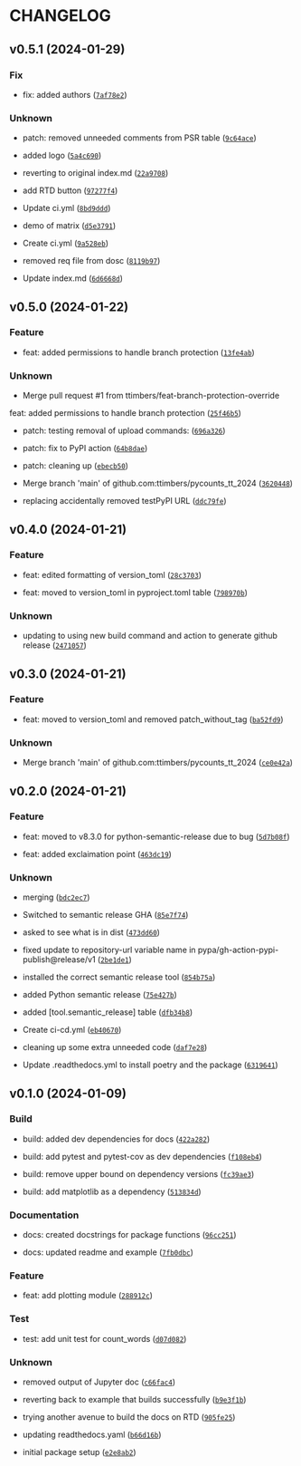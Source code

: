 # CHANGELOG



## v0.5.1 (2024-01-29)

### Fix

* fix: added authors ([`7af78e2`](https://github.com/ttimbers/pycounts_tt_2024/commit/7af78e2195c37da00c550d56d7a690e263b30126))

### Unknown

* patch: removed unneeded comments from PSR table ([`9c64ace`](https://github.com/ttimbers/pycounts_tt_2024/commit/9c64ace2b88c571916136996ff38eb14b4775361))

* added logo ([`5a4c690`](https://github.com/ttimbers/pycounts_tt_2024/commit/5a4c690e6a1bca8dab12e007245ae42bd5ac0d0d))

* reverting to original index.md ([`22a9708`](https://github.com/ttimbers/pycounts_tt_2024/commit/22a97085b9a10e94782f34131ce5c1d493b0a029))

* add RTD button ([`97277f4`](https://github.com/ttimbers/pycounts_tt_2024/commit/97277f45796b94ec8d078bf5a5d559ce625ec985))

* Update ci.yml ([`8bd9ddd`](https://github.com/ttimbers/pycounts_tt_2024/commit/8bd9ddd7c10f6a1d6ce476721e1a1abc11bab441))

* demo of matrix ([`d5e3791`](https://github.com/ttimbers/pycounts_tt_2024/commit/d5e3791c705737a53283cfe39219aca12172ff91))

* Create ci.yml ([`9a528eb`](https://github.com/ttimbers/pycounts_tt_2024/commit/9a528eb7104b6a4f93d1ac340f91f24e6023bed3))

* removed req file from dosc ([`8119b97`](https://github.com/ttimbers/pycounts_tt_2024/commit/8119b97b24521b434d8b50ac164e72e835fa60e0))

* Update index.md ([`6d6668d`](https://github.com/ttimbers/pycounts_tt_2024/commit/6d6668dc2eb436390fe35c5e527efa97e6c58186))


## v0.5.0 (2024-01-22)

### Feature

* feat: added permissions to handle branch protection ([`13fe4ab`](https://github.com/ttimbers/pycounts_tt_2024/commit/13fe4ab67f2fc3135d2b574c10fa189dc89813b8))

### Unknown

* Merge pull request #1 from ttimbers/feat-branch-protection-override

feat: added permissions to handle branch protection ([`25f46b5`](https://github.com/ttimbers/pycounts_tt_2024/commit/25f46b55258f22bad76d3f12eaa896174ed8a1b9))

* patch: testing removal of upload commands: ([`696a326`](https://github.com/ttimbers/pycounts_tt_2024/commit/696a3262ca0740a002bfcebb462de3891abc3636))

* patch: fix to PyPI action ([`64b8dae`](https://github.com/ttimbers/pycounts_tt_2024/commit/64b8daea02c64dcd238b9802d22ef50eeb1d4b1e))

* patch: cleaning up ([`ebecb50`](https://github.com/ttimbers/pycounts_tt_2024/commit/ebecb505ae8d9bbf4b304de46a24819674b36c25))

* Merge branch &#39;main&#39; of github.com:ttimbers/pycounts_tt_2024 ([`3620448`](https://github.com/ttimbers/pycounts_tt_2024/commit/3620448c267067ec202aa6ae2069370dbb9a45d5))

* replacing accidentally removed testPyPI URL ([`ddc79fe`](https://github.com/ttimbers/pycounts_tt_2024/commit/ddc79febf765ce31af284f44e73f8126e1bb073f))


## v0.4.0 (2024-01-21)

### Feature

* feat: edited formatting of version_toml ([`28c3703`](https://github.com/ttimbers/pycounts_tt_2024/commit/28c37030b32a2fd3d217b2b76b723f93b5c2bd76))

* feat: moved to version_toml in pyproject.toml table ([`798970b`](https://github.com/ttimbers/pycounts_tt_2024/commit/798970bce1100ca2c51ec8d8020375cc51df4aa8))

### Unknown

* updating to using new build command and action to generate github release ([`2471057`](https://github.com/ttimbers/pycounts_tt_2024/commit/2471057aa825a79e37dc4cc1f576d574182d904a))


## v0.3.0 (2024-01-21)

### Feature

* feat: moved to version_toml and removed patch_without_tag ([`ba52fd9`](https://github.com/ttimbers/pycounts_tt_2024/commit/ba52fd98cb1f6bd2e950b6bb83c66ad099809f0a))

### Unknown

* Merge branch &#39;main&#39; of github.com:ttimbers/pycounts_tt_2024 ([`ce0e42a`](https://github.com/ttimbers/pycounts_tt_2024/commit/ce0e42a28284b6c144de80e05b485083de53447e))


## v0.2.0 (2024-01-21)

### Feature

* feat: moved to v8.3.0 for python-semantic-release due to bug ([`5d7b08f`](https://github.com/ttimbers/pycounts_tt_2024/commit/5d7b08fe2ef39d1412e9df39857c108498365778))

* feat: added exclaimation point ([`463dc19`](https://github.com/ttimbers/pycounts_tt_2024/commit/463dc1987615dceeac5ea6872e7aa08ddf93a9ea))

### Unknown

* merging ([`bdc2ec7`](https://github.com/ttimbers/pycounts_tt_2024/commit/bdc2ec7001c0d15a77d7b49892fa41b48f832419))

* Switched to semantic release GHA ([`85e7f74`](https://github.com/ttimbers/pycounts_tt_2024/commit/85e7f74516158b6a64779731f89c87aaba705c60))

* asked to see what is in dist ([`473dd60`](https://github.com/ttimbers/pycounts_tt_2024/commit/473dd60f4796ea685ab699c525661759d1201f45))

* fixed update to repository-url variable name in pypa/gh-action-pypi-publish@release/v1 ([`2be1de1`](https://github.com/ttimbers/pycounts_tt_2024/commit/2be1de1967fe6a02a712bcd7553b7fa0dbea35ce))

* installed the correct semantic release tool ([`854b75a`](https://github.com/ttimbers/pycounts_tt_2024/commit/854b75a20bb6a9fb9a4aae4b84297133d2c6dd9a))

* added Python semantic release ([`75e427b`](https://github.com/ttimbers/pycounts_tt_2024/commit/75e427bf9b3a34f1e95f06d44f4067c43ee7caea))

* added [tool.semantic_release] table ([`dfb34b8`](https://github.com/ttimbers/pycounts_tt_2024/commit/dfb34b81207e4e608860f900c916557c86b81122))

* Create ci-cd.yml ([`eb40670`](https://github.com/ttimbers/pycounts_tt_2024/commit/eb4067079048e8e05ae612fa4a559120cadbd0d4))

* cleaning up some extra unneeded code ([`daf7e28`](https://github.com/ttimbers/pycounts_tt_2024/commit/daf7e28c17959c5caf1f656185fb02eba2863d74))

* Update .readthedocs.yml to install poetry and the package ([`6319641`](https://github.com/ttimbers/pycounts_tt_2024/commit/631964108ee3d46346258b8e528e4362aed6881f))


## v0.1.0 (2024-01-09)

### Build

* build: added dev dependencies for docs ([`422a282`](https://github.com/ttimbers/pycounts_tt_2024/commit/422a28269e677ab26ab67eada555cb574a72f84b))

* build: add pytest and pytest-cov as dev dependencies ([`f108eb4`](https://github.com/ttimbers/pycounts_tt_2024/commit/f108eb4af037dd8e7cb6ccdb29865b60d0ae97d6))

* build: remove upper bound on dependency versions ([`fc39ae3`](https://github.com/ttimbers/pycounts_tt_2024/commit/fc39ae318f895e0697e7bcd3955687f03a4f69d0))

* build: add matplotlib as a dependency ([`513834d`](https://github.com/ttimbers/pycounts_tt_2024/commit/513834d359c95817a03bc509a0209e4c3c6775ef))

### Documentation

* docs: created docstrings for package functions ([`96cc251`](https://github.com/ttimbers/pycounts_tt_2024/commit/96cc251fa7880cb24fb7c07c423fb0575f597324))

* docs: updated readme and example ([`7fb0dbc`](https://github.com/ttimbers/pycounts_tt_2024/commit/7fb0dbc44ec4988521cc3182bb3e72885ea3fcf3))

### Feature

* feat: add plotting module ([`288912c`](https://github.com/ttimbers/pycounts_tt_2024/commit/288912ce0e94878fd2ed1603f0f22f7decba45ce))

### Test

* test: add unit test for count_words ([`d07d082`](https://github.com/ttimbers/pycounts_tt_2024/commit/d07d082719e892c1d910a3dab2657c9c1018e8d9))

### Unknown

* removed output of Jupyter doc ([`c66fac4`](https://github.com/ttimbers/pycounts_tt_2024/commit/c66fac41ac9733239652c3d6224e34d7ce84bd50))

* reverting back to example that builds successfully ([`b9e3f1b`](https://github.com/ttimbers/pycounts_tt_2024/commit/b9e3f1b346560abf0fb65d119190f2a0d9625846))

* trying another avenue to build the docs on RTD ([`905fe25`](https://github.com/ttimbers/pycounts_tt_2024/commit/905fe25241ec2bad050c33539a729a29abacb277))

* updating readthedocs.yaml ([`b66d16b`](https://github.com/ttimbers/pycounts_tt_2024/commit/b66d16b16c08d95f16cf786d65ff5372f316a600))

* initial package setup ([`e2e8ab2`](https://github.com/ttimbers/pycounts_tt_2024/commit/e2e8ab2b7c11cc9670707ac2b6a1ebd147e0d5d2))
